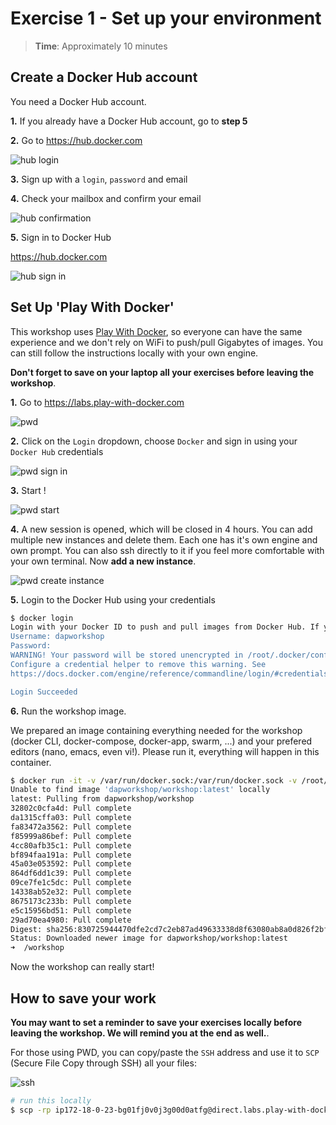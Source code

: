 # Exercise 1 - Set up your environment

> **Time**: Approximately 10 minutes

## Create a Docker Hub account

You need a Docker Hub account.

**1.** If you already have a Docker Hub account, go to **step 5**

**2.** Go to https://hub.docker.com

![hub login](dockerhub-login.png)

**3.** Sign up with a `login`, `password` and email

**4.** Check your mailbox and confirm your email

![hub confirmation](confirmation.png)

**5.** Sign in to Docker Hub

https://hub.docker.com

![hub sign in](sign-in.png)


## Set Up 'Play With Docker'

This workshop uses [Play With Docker](https://labs.play-with-docker.com), so everyone can have the same experience and we don't rely on WiFi to push/pull Gigabytes of images.
You can still follow the instructions locally with your own engine.

**Don't forget to save on your laptop all your exercises before leaving the workshop**.

**1.** Go to https://labs.play-with-docker.com

![pwd](pwd.png)

**2.** Click on the `Login` dropdown, choose `Docker` and sign in using your `Docker Hub` credentials

![pwd sign in](pwd-login.png)

**3.** Start !

![pwd start](pwd-start.png)

**4.** A new session is opened, which will be closed in 4 hours. You can add multiple new instances and delete them. Each one has it's own engine and own prompt. You can also ssh directly to it if you feel more comfortable with your own terminal. Now **add a new instance**.

![pwd create instance](pwd-create-instance.png)

**5.** Login to the Docker Hub using your credentials

```sh
$ docker login
Login with your Docker ID to push and pull images from Docker Hub. If you don't have a Docker ID, head over to https://hub.docker.com to create one.
Username: dapworkshop
Password:
WARNING! Your password will be stored unencrypted in /root/.docker/config.json.
Configure a credential helper to remove this warning. See
https://docs.docker.com/engine/reference/commandline/login/#credentials-store

Login Succeeded
```

**6.** Run the workshop image.

We prepared an image containing everything needed for the workshop (docker CLI, docker-compose, docker-app, swarm, ...) and your prefered editors (nano, emacs, even vi!). Please run it, everything will happen in this container. 

```sh
$ docker run -it -v /var/run/docker.sock:/var/run/docker.sock -v /root/workshop:/workshop dapworkshop/workshop
Unable to find image 'dapworkshop/workshop:latest' locally
latest: Pulling from dapworkshop/workshop
32802c0cfa4d: Pull complete
da1315cffa03: Pull complete
fa83472a3562: Pull complete
f85999a86bef: Pull complete
4cc80afb35c1: Pull complete
bf894faa191a: Pull complete
45a03e053592: Pull complete
864df6dd1c39: Pull complete
09ce7fe1c5dc: Pull complete
14338ab52e32: Pull complete
8675173c233b: Pull complete
e5c15956bd51: Pull complete
29ad70ea4980: Pull complete
Digest: sha256:830725944470dfe2cd7c2eb87ad49633338d8f63080ab8a0d826f2bfa1ce6d72
Status: Downloaded newer image for dapworkshop/workshop:latest
➜  /workshop
```

Now the workshop can really start!

## How to save your work

**You may want to set a reminder to save your exercises locally before leaving the workshop. We will remind you at the end as well.**.

For those using PWD, you can copy/paste the `SSH` address and use it to `SCP` (Secure File Copy through SSH) all your files:

![ssh](ssh.png)

```sh
# run this locally
$ scp -rp ip172-18-0-23-bg01fj0v0j3g00d0atfg@direct.labs.play-with-docker.com:/root/workshop .
```
